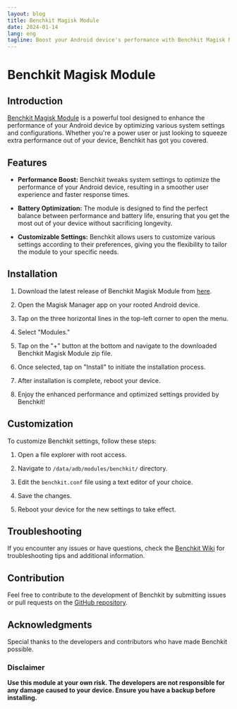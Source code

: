 ```yaml
---
layout: blog
title: Benchkit Magisk Module
date: 2024-01-14
lang: eng
tagline: Boost your Android device's performance with Benchkit Magisk Module!
--- 
```


# Benchkit Magisk Module


## Introduction

[Benchkit Magisk Module](https://github.com/Magisk-Modules-Repo/benchkit/releases/tag/v2.6.4) is a powerful tool designed to enhance the performance of your Android device by optimizing various system settings and configurations. Whether you're a power user or just looking to squeeze extra performance out of your device, Benchkit has got you covered.

## Features

- **Performance Boost:** Benchkit tweaks system settings to optimize the performance of your Android device, resulting in a smoother user experience and faster response times.

- **Battery Optimization:** The module is designed to find the perfect balance between performance and battery life, ensuring that you get the most out of your device without sacrificing longevity.

- **Customizable Settings:** Benchkit allows users to customize various settings according to their preferences, giving you the flexibility to tailor the module to your specific needs.

## Installation

1. Download the latest release of Benchkit Magisk Module from [here](https://github.com/Magisk-Modules-Repo/benchkit/releases/tag/v2.6.4).

2. Open the Magisk Manager app on your rooted Android device.

3. Tap on the three horizontal lines in the top-left corner to open the menu.

4. Select "Modules."

5. Tap on the "+" button at the bottom and navigate to the downloaded Benchkit Magisk Module zip file.

6. Once selected, tap on "Install" to initiate the installation process.

7. After installation is complete, reboot your device.

8. Enjoy the enhanced performance and optimized settings provided by Benchkit!

## Customization

To customize Benchkit settings, follow these steps:

1. Open a file explorer with root access.

2. Navigate to `/data/adb/modules/benchkit/` directory.

3. Edit the `benchkit.conf` file using a text editor of your choice.

4. Save the changes.

5. Reboot your device for the new settings to take effect.

## Troubleshooting

If you encounter any issues or have questions, check the [Benchkit Wiki](https://github.com/Magisk-Modules-Repo/benchkit/wiki) for troubleshooting tips and additional information.

## Contribution

Feel free to contribute to the development of Benchkit by submitting issues or pull requests on the [GitHub repository](https://github.com/Magisk-Modules-Repo/benchkit).

## Acknowledgments

Special thanks to the developers and contributors who have made Benchkit possible.


### Disclaimer

**Use this module at your own risk. The developers are not responsible for any damage caused to your device. Ensure you have a backup before installing.**

